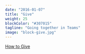```yaml
---
date: "2016-01-07"
title: "Give"
weight: 25
blockColor: "#307015"
tagline: "Going together in Teams"
image: "block-give.jpg"
---
```


<div class="page-buttons">
  <a href="https://arborchurch.churchcenteronline.com/giving">How to Give</a>
</div>

